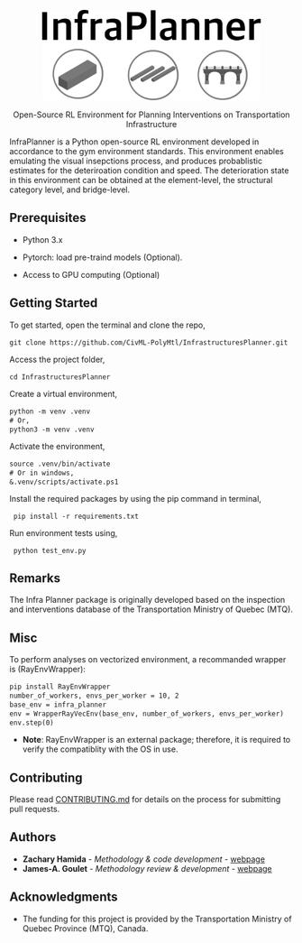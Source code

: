 <p align="center">
<img src="/etc/infraplanner_logo.png" height="160">

<p align="center">
Open-Source RL Environment for Planning Interventions on Transportation Infrastructure
</p>

InfraPlanner is a Python open-source RL environment developed in accordance to the gym environment standards. This environment enables emulating the visual insepctions process, and produces probablistic estimates for the deteriroation condition and speed. The deterioration state in this environment can be obtained at the element-level, the structural category level, and bridge-level.

## Prerequisites

- Python 3.x

- Pytorch: load pre-traind models (Optional).

- Access to GPU computing (Optional)

## Getting Started

To get started, open the terminal and clone the repo,

```{.py}
git clone https://github.com/CivML-PolyMtl/InfrastructuresPlanner.git
```

Access the project folder,

```{.py}
cd InfrastructuresPlanner
```

Create a virtual environment,

```{.py}
python -m venv .venv
# Or,
python3 -m venv .venv
```

Activate the environment,

```{.py}
source .venv/bin/activate
# Or in windows,
&.venv/scripts/activate.ps1
```

Install the required packages by using the pip command in terminal,

```{.py}
 pip install -r requirements.txt
```

Run environment tests using,

```{.py}
 python test_env.py
```

## Remarks

The Infra Planner package is originally developed based on the inspection and interventions database of the Transportation Ministry of Quebec (MTQ).

## Misc

To perform analyses on vectorized environment, a recommanded wrapper is (RayEnvWrapper):

```{ .py}
pip install RayEnvWrapper
number_of_workers, envs_per_worker = 10, 2
base_env = infra_planner
env = WrapperRayVecEnv(base_env, number_of_workers, envs_per_worker)
env.step(0)
```

* **Note**: RayEnvWrapper is an external package; therefore, it is required to verify the compatiblity with the OS in use.

## Contributing

Please read [CONTRIBUTING.md](https://gist.github.com/PurpleBooth/b24679402957c63ec426) for details on the process for submitting pull requests.

## Authors

* **Zachary Hamida** - *Methodology & code development* - [webpage](https://zachamida.github.io)
* **James-A. Goulet** - *Methodology review & development* - [webpage](http://profs.polymtl.ca/jagoulet/Site/Goulet_web_page_MAIN.html)

## Acknowledgments

- The funding for this project is provided by the Transportation Ministry of Quebec Province (MTQ), Canada.
